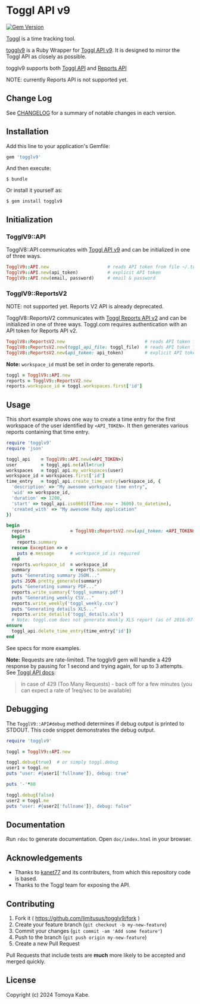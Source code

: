 # Toggl API v9

[![Gem Version](https://badge.fury.io/rb/togglv9-limitusus.svg)](https://badge.fury.io/rb/togglv9-limitusus)

[Toggl](http://www.toggl.com) is a time tracking tool.

[togglv9](/) is a Ruby Wrapper for [Toggl API v9](https://engineering.toggl.com/docs/). It is designed to mirror the Toggl API as closely as possible.

togglv9 supports both [Toggl API](https://github.com/toggl/toggl_api_docs/blob/master/toggl_api.md) and [Reports API](https://github.com/toggl/toggl_api_docs/blob/master/reports.md)

NOTE: currently Reports API is not supported yet.

## Change Log

See [CHANGELOG](CHANGELOG.md) for a summary of notable changes in each version.

## Installation

Add this line to your application's Gemfile:

```ruby
gem 'togglv9'
```

And then execute:

    $ bundle

Or install it yourself as:

    $ gem install togglv9

## Initialization

### TogglV9::API

TogglV8::API communicates with [Toggl API v9](https://engineering.toggl.com/docs/) and can be initialized in one of three ways.

```ruby
TogglV9::API.new                      # reads API token from file ~/.toggl
TogglV9::API.new(api_token)           # explicit API token
TogglV9::API.new(email, password)     # email & password
```

### TogglV9::ReportsV2

NOTE: not supported yet. Reports V2 API is already deprecated.

TogglV8::ReportsV2 communicates with [Toggl Reports API v2](https://github.com/toggl/toggl_api_docs/blob/master/reports.md) and can be initialized in one of three ways. Toggl.com requires authentication with an API token for Reports API v2.

```ruby
TogglV8::ReportsV2.new                              # reads API token from file ~/.toggl
TogglV8::ReportsV2.new(toggl_api_file: toggl_file)  # reads API token from toggl_file
TogglV8::ReportsV2.new(api_token: api_token)        # explicit API token
```

**Note:** `workspace_id` must be set in order to generate reports.

```ruby
toggl = TogglV9::API.new
reports = TogglV9::ReportsV2.new
reports.workspace_id = toggl.workspaces.first['id']
```

## Usage

This short example shows one way to create a time entry for the first workspace of the user identified by `<API_TOKEN>`. It then generates various reports containing that time entry.

```ruby
require 'togglv9'
require 'json'

toggl_api    = TogglV9::API.new(<API_TOKEN>)
user         = toggl_api.me(all=true)
workspaces   = toggl_api.my_workspaces(user)
workspace_id = workspaces.first['id']
time_entry   = toggl_api.create_time_entry(workspace_id, {
  'description' => "My awesome workspace time entry",
  'wid' => workspace_id,
  'duration' => 1200,
  'start' => toggl_api.iso8601((Time.now - 3600).to_datetime),
  'created_with' => "My awesome Ruby application"
})

begin
  reports               = TogglV8::ReportsV2.new(api_token: <API_TOKEN>)
  begin
    reports.summary
  rescue Exception => e
    puts e.message      # workspace_id is required
  end
  reports.workspace_id  = workspace_id
  summary               = reports.summary
  puts "Generating summary JSON..."
  puts JSON.pretty_generate(summary)
  puts "Generating summary PDF..."
  reports.write_summary('toggl_summary.pdf')
  puts "Generating weekly CSV..."
  reports.write_weekly('toggl_weekly.csv')
  puts "Generating details XLS..."
  reports.write_details('toggl_details.xls')
  # Note: toggl.com does not generate Weekly XLS report (as of 2016-07-24)
ensure
  toggl_api.delete_time_entry(time_entry['id'])
end
```

See specs for more examples.

**Note:** Requests are rate-limited. The togglv9 gem will handle a 429 response by pausing for 1 second and trying again, for up to 3 attempts. See [Toggl API docs](https://engineering.toggl.com/docs/#generic-responses):

> in case of 429 (Too Many Requests) - back off for a few minutes (you can expect a rate of 1req/sec to be available)

## Debugging

The `TogglV9::API#debug` method determines if debug output is printed to STDOUT. This code snippet demonstrates the debug output.

```ruby
require 'togglv9'

toggl = TogglV9::API.new

toggl.debug(true)  # or simply toggl.debug
user1 = toggl.me
puts "user: #{user1['fullname']}, debug: true"

puts '-'*80

toggl.debug(false)
user2 = toggl.me
puts "user: #{user2['fullname']}, debug: false"
```

## Documentation

Run `rdoc` to generate documentation. Open `doc/index.html` in your browser.

## Acknowledgements

- Thanks to [kanet77](https://github.com/kanet77) and its contributers, from which this repository code is based.
- Thanks to the Toggl team for exposing the API.

## Contributing

1. Fork it ( https://github.com/limitusus/togglv9/fork )
2. Create your feature branch (`git checkout -b my-new-feature`)
3. Commit your changes (`git commit -am 'Add some feature'`)
4. Push to the branch (`git push origin my-new-feature`)
5. Create a new Pull Request

Pull Requests that include tests are **much** more likely to be accepted and merged quickly.

## License

Copyright (c) 2024 Tomoya Kabe.

